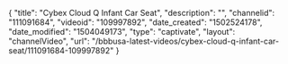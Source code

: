 {
    "title": "Cybex Cloud Q Infant Car Seat",
    "description": "",
    "channelid": "111091684",
    "videoid": "109997892",
    "date_created": "1502524178",
    "date_modified": "1504049173",
    "type": "captivate",
    "layout": "channelVideo",
    "url": "\/bbbusa-latest-videos\/cybex-cloud-q-infant-car-seat\/111091684-109997892"
}